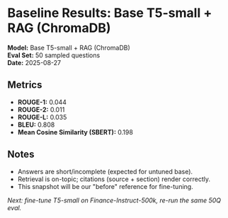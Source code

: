 # Baseline Results: Base T5-small + RAG (ChromaDB)

**Model:** Base T5-small + RAG (ChromaDB)  
**Eval Set:** 50 sampled questions  
**Date:** 2025-08-27

## Metrics
- **ROUGE-1:** 0.044
- **ROUGE-2:** 0.011
- **ROUGE-L:** 0.035
- **BLEU:** 0.808
- **Mean Cosine Similarity (SBERT):** 0.198

## Notes
- Answers are short/incomplete (expected for untuned base).
- Retrieval is on-topic; citations (source + section) render correctly.
- This snapshot will be our "before" reference for fine-tuning.

*Next: fine-tune T5-small on Finance-Instruct-500k, re-run the same 50Q eval.*
